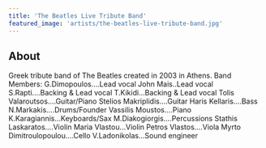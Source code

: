 ```yaml
---
title: 'The Beatles Live Tribute Band'
featured_image: 'artists/the-beatles-live-tribute-band.jpg'
---
```


## About

Greek tribute band of The Beatles created in 2003 in Athens.
Band Members:
G.Dimopoulos....Lead vocal
John Mais..Lead vocal
S.Rapti....Backing & Lead vocal
T.Kikidi...Backing & Lead vocal
Tolis Valaroutsos....Guitar/Piano
Stelios Makriplidis....Guitar
Haris Kellaris....Bass
N.Markakis....Drums/Founder
Vassilis Moustos....Piano
K.Karagiannis...Keyboards/Sax
M.Diakogiorgis....Percussions
Stathis Laskaratos....Violin
Maria Vlastou...Violin
Petros Vlastos....Viola
Myrto Dimitroulopoulou....Cello
V.Ladonikolas...Sound engineer
